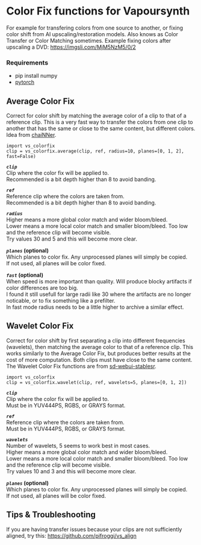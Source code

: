 





















# Color Fix functions for Vapoursynth

For example for transfering colors from one source to another, or fixing color shift from AI upscaling/restoration models. Also knows as Color Transfer or Color Matching sometimes. Example fixing colors after upscaling a DVD: https://imgsli.com/MjM5NzM5/0/2

### Requirements
* pip install numpy
* [pytorch](https://pytorch.org/) 

## Average Color Fix
Correct for color shift by matching the average color of a clip to that of a reference clip. This is a very fast way to transfer the colors from one clip to another that has the same or close to the same content, but different colors. Idea from [chaiNNer](https://github.com/chaiNNer-org/chaiNNer).

    import vs_colorfix
    clip = vs_colorfix.average(clip, ref, radius=10, planes=[0, 1, 2], fast=False)

__*`clip`*__  
Clip where the color fix will be applied to.  
Recommended is a bit depth higher than 8 to avoid banding.

__*`ref`*__  
Reference clip where the colors are taken from.  
Recommended is a bit depth higher than 8 to avoid banding.

__*`radius`*__  
Higher means a more global color match and wider bloom/bleed.  
Lower means a more local color match and smaller bloom/bleed. Too low and the reference clip will become visible.  
Try values 30 and 5 and this will become more clear.

__*`planes`* (optional)__  
Which planes to color fix. Any unprocessed planes will simply be copied.  
If not used, all planes will be color fixed.

 __*`fast`* (optional)__  
When speed is more important than quality. Will produce blocky artifacts if color differences are too big.  
I found it still usefull for large radii like 30 where the artifacts are no longer noticable, or to fix something like a prefilter.  
In fast mode radius needs to be a little higher to archive a similar effect.

## Wavelet Color Fix
Correct for color shift by first separating a clip into different frequencies (wavelets), then matching the average color to that of a reference clip. This works similarly to the Average Color Fix, but produces better results at the cost of more computation. Both clips must have close to the same content. The Wavelet Color Fix functions are from [sd-webui-stablesr](https://github.com/pkuliyi2015/sd-webui-stablesr/blob/master/srmodule/colorfix.py).  

    import vs_colorfix
    clip = vs_colorfix.wavelet(clip, ref, wavelets=5, planes=[0, 1, 2])

__*`clip`*__  
Clip where the color fix will be applied to.  
Must be in YUV444PS, RGBS, or GRAYS format.

__*`ref`*__  
Reference clip where the colors are taken from.  
Must be in YUV444PS, RGBS, or GRAYS format.

__*`wavelets`*__  
Number of wavelets, 5 seems to work best in most cases.  
Higher means a more global color match and wider bloom/bleed.  
Lower means a more local color match and smaller bloom/bleed. Too low and the reference clip will become visible.  
Try values 10 and 3 and this will become more clear.

__*`planes`* (optional)__  
Which planes to color fix. Any unprocessed planes will simply be copied.  
If not used, all planes will be color fixed.

## Tips & Troubleshooting
If you are having transfer issues because your clips are not sufficiently aligned, try this: https://github.com/pifroggi/vs_align
